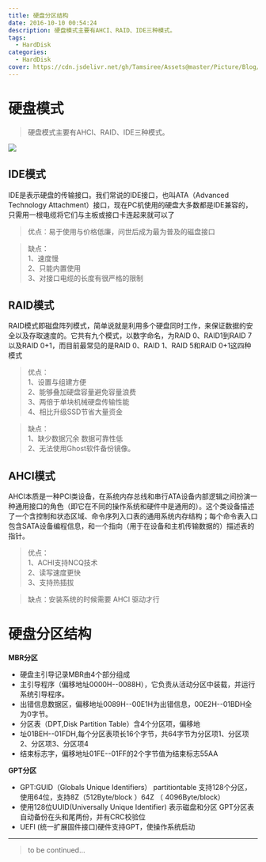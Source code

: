 ```yaml
---
title: 硬盘分区结构
date: 2016-10-10 00:54:24
description: 硬盘模式主要有AHCI、RAID、IDE三种模式。
tags:
  - HardDisk
categories:
  - HardDisk
cover: https://cdn.jsdelivr.net/gh/Tamsiree/Assets@master/Picture/Blog/Cover/sufjgfuiovgfhgjkldhajs.jpeg
---
```

# 硬盘模式
> 硬盘模式主要有AHCI、RAID、IDE三种模式。

![](https://cdn.jsdelivr.net/gh/Tamsiree/Assets@master/Picture/5a8112978c78d1ca1e68d42cd49acf16_hd.jpg)

## IDE模式
IDE是表示硬盘的传输接口。我们常说的IDE接口，也叫ATA（Advanced Technology Attachment）接口，现在PC机使用的硬盘大多数都是IDE兼容的，只需用一根电缆将它们与主板或接口卡连起来就可以了  
> 优点：易于使用与价格低廉，问世后成为最为普及的磁盘接口  

> 缺点：  
> 1、速度慢  
> 2、只能内置使用  
> 3、对接口电缆的长度有很严格的限制

## RAID模式
RAID模式即磁盘阵列模式，简单说就是利用多个硬盘同时工作，来保证数据的安全以及存取速度的。它共有九个模式，以数字命名，为RAID 0、RAID1到RAID 7以及RAID 0+1，而目前最常见的是RAID 0、RAID 1、RAID 5和RAID 0+1这四种模式  
>优点：  
> 1、设置与组建方便  
> 2、能够叠加硬盘容量避免容量浪费  
> 3、两倍于单块机械硬盘传输性能  
> 4、相比升级SSD节省大量资金  

> 缺点：  
> 1、缺少数据冗余 数据可靠性低  
> 2、无法使用Ghost软件备份镜像。

## AHCI模式
AHCI本质是一种PCI类设备，在系统内存总线和串行ATA设备内部逻辑之间扮演一种通用接口的角色（即它在不同的操作系统和硬件中是通用的）。这个类设备描述了一个含控制和状态区域、命令序列入口表的通用系统内存结构；每个命令表入口包含SATA设备编程信息，和一个指向（用于在设备和主机传输数据的）描述表的指针。  
> 优点：  
> 1、ACHI支持NCQ技术  
> 2、读写速度更快  
> 3、支持热插拔  

> 缺点：安装系统的时候需要 AHCI 驱动才行

# 硬盘分区结构

__MBR分区__

-   硬盘主引导记录MBR由4个部分组成
-   主引导程序（偏移地址0000H--0088H），它负责从活动分区中装载，并运行系统引导程序。
-   出错信息数据区，偏移地址0089H--00E1H为出错信息，00E2H--01BDH全为0字节。
-   分区表（DPT,Disk Partition Table）含4个分区项，偏移地
-   址01BEH--01FDH,每个分区表项长16个字节，共64字节为分区项1、分区项2、分区项3、分区项4
-   结束标志字，偏移地址01FE--01FF的2个字节值为结束标志55AA

__GPT分区__

-   GPT:GUID（Globals Unique Identifiers） partitiontable 支持128个分区，使用64位，支持8Z（512Byte/block ）64Z （ 4096Byte/block）
-   使用128位UUID(Universally Unique Identifier) 表示磁盘和分区 GPT分区表自动备份在头和尾两份，并有CRC校验位
-   UEFI (统一扩展固件接口)硬件支持GPT，使操作系统启动


---
> to be continued...
